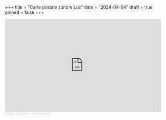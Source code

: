 +++
title = "Carte postale sonore Luc"
date = "2024-04-04"
draft = true
pinned = false
+++
<iframe width="100%" height="300" scrolling="no" frameborder="no" allow="autoplay" src="https://w.soundcloud.com/player/?url=https%3A//api.soundcloud.com/tracks/1792341799&color=%23ff5500&auto_play=false&hide_related=false&show_comments=true&show_user=true&show_reposts=false&show_teaser=true&visual=true"></iframe><div style="font-size: 10px; color: #cccccc;line-break: anywhere;word-break: normal;overflow: hidden;white-space: nowrap;text-overflow: ellipsis; font-family: Interstate,Lucida Grande,Lucida Sans Unicode,Lucida Sans,Garuda,Verdana,Tahoma,sans-serif;font-weight: 100;"><a href="https://soundcloud.com/mathys-luc-olivier" title="Mathys.luc-olivier" target="_blank" style="color: #cccccc; text-decoration: none;">Mathys.luc-olivier</a> · <a href="https://soundcloud.com/mathys-luc-olivier/postcarte-luc" title="Postcarte Luc" target="_blank" style="color: #cccccc; text-decoration: none;">Postcarte Luc</a></div>